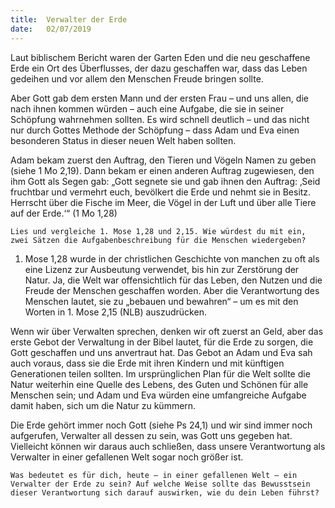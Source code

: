 ```yaml
---
title:  Verwalter der Erde
date:   02/07/2019
---
```


Laut biblischem Bericht waren der Garten Eden und die neu geschaffene Erde ein Ort des Überflusses, der dazu geschaffen war, dass das Leben gedeihen und vor allem den Menschen Freude bringen sollte.

Aber Gott gab dem ersten Mann und der ersten Frau – und uns allen, die nach ihnen kommen würden – auch eine Aufgabe, die sie in seiner Schöpfung wahrnehmen sollten. Es wird schnell deutlich – und das nicht nur durch Gottes Methode der Schöpfung – dass Adam und Eva einen besonderen Status in dieser neuen Welt haben sollten.

Adam bekam zuerst den Auftrag, den Tieren und Vögeln Namen zu geben (siehe 1 Mo 2,19). Dann bekam er einen anderen Auftrag zugewiesen, den ihm Gott als Segen gab: „Gott segnete sie und gab ihnen den Auftrag: ‚Seid fruchtbar und vermehrt euch, bevölkert die Erde und nehmt sie in Besitz. Herrscht über die Fische im Meer, die Vögel in der Luft und über alle Tiere auf der Erde.‘“ (1 Mo 1,28)

`Lies und vergleiche 1. Mose 1,28 und 2,15. Wie würdest du mit ein, zwei Sätzen die Aufgabenbeschreibung für die Menschen wiedergeben?`

1. Mose 1,28 wurde in der christlichen Geschichte von manchen zu oft als eine Lizenz zur Ausbeutung verwendet, bis hin zur Zerstörung der Natur. Ja, die Welt war offensichtlich für das Leben, den Nutzen und die Freude der Menschen geschaffen worden. Aber die Verantwortung des Menschen lautet, sie zu „bebauen und bewahren“ – um es mit den Worten in 1. Mose 2,15 (NLB) auszudrücken.

Wenn wir über Verwalten sprechen, denken wir oft zuerst an Geld, aber das erste Gebot der Verwaltung in der Bibel lautet, für die Erde zu sorgen, die Gott geschaffen und uns anvertraut hat. Das Gebot an Adam und Eva sah auch voraus, dass sie die Erde mit ihren Kindern und mit künftigen Generationen teilen sollten. Im ursprünglichen Plan für die Welt sollte die Natur weiterhin eine Quelle des Lebens, des Guten und Schönen für alle Menschen sein; und Adam und Eva würden eine umfangreiche Aufgabe damit haben, sich um die Natur zu kümmern.

Die Erde gehört immer noch Gott (siehe Ps 24,1) und wir sind immer noch aufgerufen, Verwalter all dessen zu sein, was Gott uns gegeben hat. Vielleicht können wir daraus auch schließen, dass unsere Verantwortung als Verwalter in einer gefallenen Welt sogar noch größer ist.

`Was bedeutet es für dich, heute – in einer gefallenen Welt – ein Verwalter der Erde zu sein? Auf welche Weise sollte das Bewusstsein dieser Verantwortung sich darauf auswirken, wie du dein Leben führst?`
